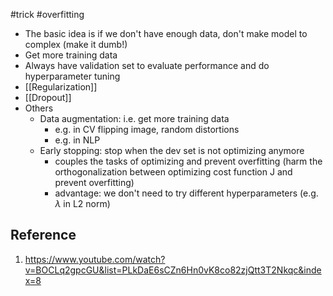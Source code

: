 #trick #overfitting 

- The basic idea is if we don't have enough data, don't make model to complex (make it dumb!)
- Get more training data
- Always have validation set to evaluate performance and do hyperparameter tuning
- [[Regularization]]
- [[Dropout]]
- Others
	- Data augmentation: i.e. get more training data
		- e.g. in CV flipping image, random distortions
		- e.g. in NLP 
	- Early stopping: stop when the dev set is not optimizing anymore
		- couples the tasks of optimizing and prevent overfitting (harm the orthogonalization between optimizing cost function J and prevent overfitting)
		- advantage: we don't need to try different hyperparameters (e.g. $\lambda$ in L2 norm)

## Reference
1. https://www.youtube.com/watch?v=BOCLq2gpcGU&list=PLkDaE6sCZn6Hn0vK8co82zjQtt3T2Nkqc&index=8
